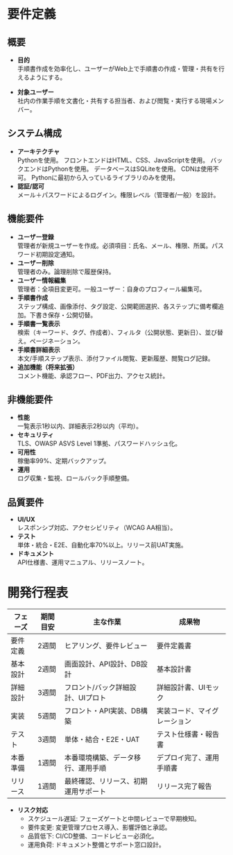 # 要件定義

## 概要
- **目的**  
  手順書作成を効率化し、ユーザーがWeb上で手順書の作成・管理・共有を行えるようにする。

- **対象ユーザー**  
  社内の作業手順を文書化・共有する担当者、および閲覧・実行する現場メンバー。

## システム構成
- **アーキテクチャ**  
  Pythonを使用。
  フロントエンドはHTML、CSS、JavaScriptを使用。
  バックエンドはPythonを使用。
  データベースはSQLiteを使用。
  CDNは使用不可。
  Pythonに最初から入っているライブラリのみを使用。
- **認証/認可**  
  メール＋パスワードによるログイン。権限レベル（管理者/一般）を設計。

## 機能要件
- **ユーザー登録**  
  管理者が新規ユーザーを作成。必須項目：氏名、メール、権限、所属。パスワード初期設定通知。
- **ユーザー削除**  
  管理者のみ。論理削除で履歴保持。
- **ユーザー情報編集**  
  管理者：全項目変更可。一般ユーザー：自身のプロフィール編集可。
- **手順書作成**  
  ステップ構成、画像添付、タグ設定、公開範囲選択、各ステップに備考欄追加。下書き保存・公開切替。
- **手順書一覧表示**  
  検索（キーワード、タグ、作成者）、フィルタ（公開状態、更新日）、並び替え。ページネーション。
- **手順書詳細表示**  
  本文/手順ステップ表示、添付ファイル閲覧、更新履歴、閲覧ログ記録。
- **追加機能（将来拡張）**  
  コメント機能、承認フロー、PDF出力、アクセス統計。

## 非機能要件
- **性能**  
  一覧表示1秒以内、詳細表示2秒以内（平均）。
- **セキュリティ**  
  TLS、OWASP ASVS Level 1準拠、パスワードハッシュ化。
- **可用性**  
  稼働率99%、定期バックアップ。
- **運用**  
  ログ収集・監視、ロールバック手順整備。

## 品質要件
- **UI/UX**  
  レスポンシブ対応、アクセシビリティ（WCAG AA相当）。
- **テスト**  
  単体・統合・E2E、自動化率70%以上。リリース前UAT実施。
- **ドキュメント**  
  API仕様書、運用マニュアル、リリースノート。

# 開発行程表

| フェーズ | 期間目安 | 主な作業 | 成果物 |
| --- | --- | --- | --- |
| 要件定義 | 2週間 | ヒアリング、要件レビュー | 要件定義書 |
| 基本設計 | 2週間 | 画面設計、API設計、DB設計 | 基本設計書 |
| 詳細設計 | 3週間 | フロント/バック詳細設計、UIプロト | 詳細設計書、UIモック |
| 実装 | 5週間 | フロント・API実装、DB構築 | 実装コード、マイグレーション |
| テスト | 3週間 | 単体・結合・E2E・UAT | テスト仕様書・報告書 |
| 本番準備 | 1週間 | 本番環境構築、データ移行、運用手順 | デプロイ完了、運用手順書 |
| リリース | 1週間 | 最終確認、リリース、初期運用サポート | リリース完了報告 |

- **リスク対応**  
  - スケジュール遅延: フェーズゲートと中間レビューで早期検知。  
  - 要件変更: 変更管理プロセス導入、影響評価と承認。  
  - 品質低下: CI/CD整備、コードレビュー必須化。  
  - 運用負荷: ドキュメント整備とサポート窓口設計。
